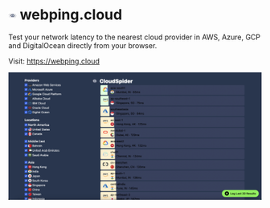 # ![](./public/favicon-16x16.png) webping.cloud

Test your network latency to the nearest cloud provider in AWS, Azure, GCP and DigitalOcean directly from your browser.

Visit: https://webping.cloud

![](./public/images/large-screenshot.png)